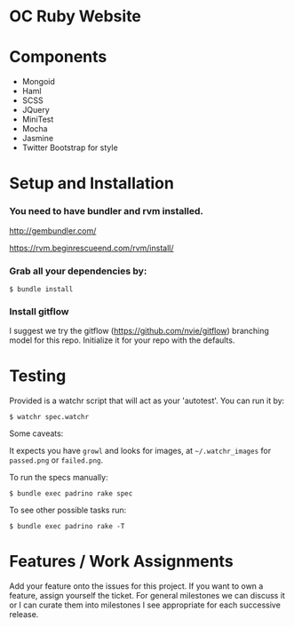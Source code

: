 # OC Ruby Website #

# Components

* Mongoid
* Haml
* SCSS
* JQuery
* MiniTest
* Mocha
* Jasmine
* Twitter Bootstrap for style

# Setup and Installation #

### You need to have bundler and rvm installed.

  http://gembundler.com/

  https://rvm.beginrescueend.com/rvm/install/


### Grab all your dependencies by:

    $ bundle install

### Install gitflow
I suggest we try the gitflow (https://github.com/nvie/gitflow) branching
model for this repo.  Initialize it for your repo with the defaults.

# Testing #

Provided is a watchr script that will act as your 'autotest'. You can
run it by:

    $ watchr spec.watchr

Some caveats:

It expects you have `growl` and looks for images, at `~/.watchr_images` for
`passed.png` or `failed.png`.


To run the specs manually:

    $ bundle exec padrino rake spec

To see other possible tasks run:

    $ bundle exec padrino rake -T

# Features / Work Assignments #

Add your feature onto the issues for this project. If you want to own a
feature, assign yourself the ticket. For general milestones we can
discuss it or I can curate them into milestones I see appropriate for
each successive release.
